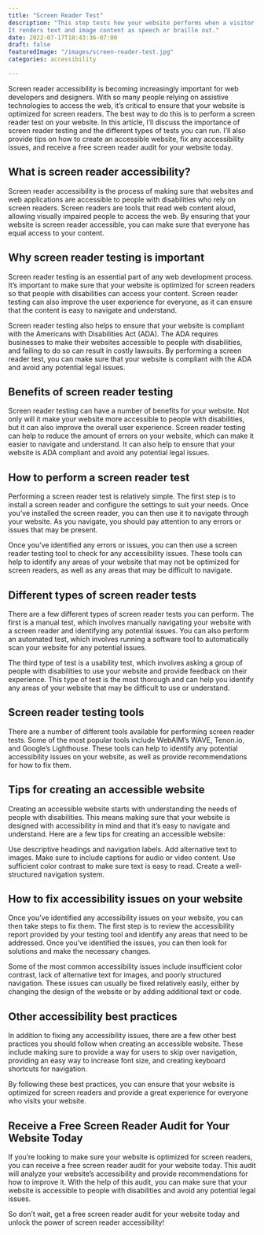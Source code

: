 ```yaml
---
title: "Screen Reader Test"
description: "This step tests how your website performs when a visitor is using a screen reader.
It renders text and image content as speech or braille out."
date: 2022-07-17T18:43:36-07:00
draft: false
featuredImage: "/images/screen-reader-test.jpg"
categories: accessibility

---
```


Screen reader accessibility is becoming increasingly important for web developers and designers. With so many people relying on assistive technologies to access the web, it’s critical to ensure that your website is optimized for screen readers. The best way to do this is to perform a screen reader test on your website. In this article, I’ll discuss the importance of screen reader testing and the different types of tests you can run. I’ll also provide tips on how to create an accessible website, fix any accessibility issues, and receive a free screen reader audit for your website today.

## What is screen reader accessibility?
Screen reader accessibility is the process of making sure that websites and web applications are accessible to people with disabilities who rely on screen readers. Screen readers are tools that read web content aloud, allowing visually impaired people to access the web. By ensuring that your website is screen reader accessible, you can make sure that everyone has equal access to your content.

## Why screen reader testing is important
Screen reader testing is an essential part of any web development process. It’s important to make sure that your website is optimized for screen readers so that people with disabilities can access your content. Screen reader testing can also improve the user experience for everyone, as it can ensure that the content is easy to navigate and understand.

Screen reader testing also helps to ensure that your website is compliant with the Americans with Disabilities Act (ADA). The ADA requires businesses to make their websites accessible to people with disabilities, and failing to do so can result in costly lawsuits. By performing a screen reader test, you can make sure that your website is compliant with the ADA and avoid any potential legal issues.

## Benefits of screen reader testing
Screen reader testing can have a number of benefits for your website. Not only will it make your website more accessible to people with disabilities, but it can also improve the overall user experience. Screen reader testing can help to reduce the amount of errors on your website, which can make it easier to navigate and understand. It can also help to ensure that your website is ADA compliant and avoid any potential legal issues.

## How to perform a screen reader test
Performing a screen reader test is relatively simple. The first step is to install a screen reader and configure the settings to suit your needs. Once you’ve installed the screen reader, you can then use it to navigate through your website. As you navigate, you should pay attention to any errors or issues that may be present.

Once you’ve identified any errors or issues, you can then use a screen reader testing tool to check for any accessibility issues. These tools can help to identify any areas of your website that may not be optimized for screen readers, as well as any areas that may be difficult to navigate.

## Different types of screen reader tests
There are a few different types of screen reader tests you can perform. The first is a manual test, which involves manually navigating your website with a screen reader and identifying any potential issues. You can also perform an automated test, which involves running a software tool to automatically scan your website for any potential issues.

The third type of test is a usability test, which involves asking a group of people with disabilities to use your website and provide feedback on their experience. This type of test is the most thorough and can help you identify any areas of your website that may be difficult to use or understand.

## Screen reader testing tools
There are a number of different tools available for performing screen reader tests. Some of the most popular tools include WebAIM’s WAVE, Tenon.io, and Google’s Lighthouse. These tools can help to identify any potential accessibility issues on your website, as well as provide recommendations for how to fix them.

## Tips for creating an accessible website
Creating an accessible website starts with understanding the needs of people with disabilities. This means making sure that your website is designed with accessibility in mind and that it’s easy to navigate and understand. Here are a few tips for creating an accessible website:

Use descriptive headings and navigation labels.
Add alternative text to images.
Make sure to include captions for audio or video content.
Use sufficient color contrast to make sure text is easy to read.
Create a well-structured navigation system.

## How to fix accessibility issues on your website
Once you’ve identified any accessibility issues on your website, you can then take steps to fix them. The first step is to review the accessibility report provided by your testing tool and identify any areas that need to be addressed. Once you’ve identified the issues, you can then look for solutions and make the necessary changes.

Some of the most common accessibility issues include insufficient color contrast, lack of alternative text for images, and poorly structured navigation. These issues can usually be fixed relatively easily, either by changing the design of the website or by adding additional text or code.

## Other accessibility best practices
In addition to fixing any accessibility issues, there are a few other best practices you should follow when creating an accessible website. These include making sure to provide a way for users to skip over navigation, providing an easy way to increase font size, and creating keyboard shortcuts for navigation.

By following these best practices, you can ensure that your website is optimized for screen readers and provide a great experience for everyone who visits your website.

## Receive a Free Screen Reader Audit for Your Website Today
If you’re looking to make sure your website is optimized for screen readers, you can receive a free screen reader audit for your website today. This audit will analyze your website’s accessibility and provide recommendations for how to improve it. With the help of this audit, you can make sure that your website is accessible to people with disabilities and avoid any potential legal issues.

So don’t wait, get a free screen reader audit for your website today and unlock the power of screen reader accessibility!